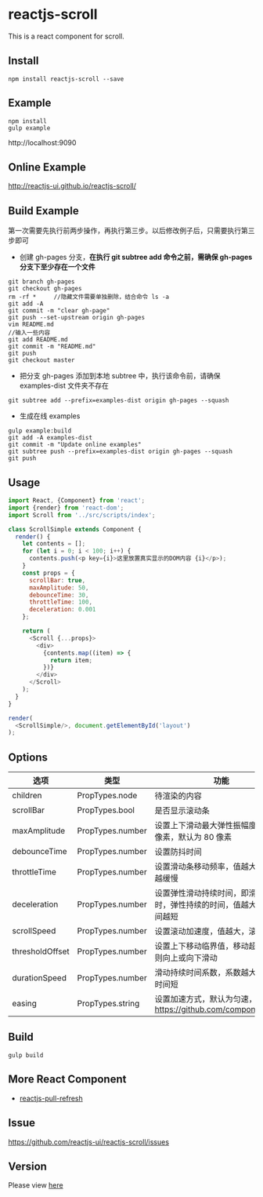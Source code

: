 # reactjs-scroll

This is a react component for scroll.

## Install

```
npm install reactjs-scroll --save
```

## Example

```
npm install
gulp example
```

http://localhost:9090


## Online Example

http://reactjs-ui.github.io/reactjs-scroll/

## Build Example
第一次需要先执行前两步操作，再执行第三步。以后修改例子后，只需要执行第三步即可

* 创建 gh-pages 分支，**在执行 git subtree add 命令之前，需确保 gh-pages 分支下至少存在一个文件**
```
git branch gh-pages
git checkout gh-pages
rm -rf *     //隐藏文件需要单独删除，结合命令 ls -a
git add -A
git commit -m "clear gh-page"
git push --set-upstream origin gh-pages
vim README.md
//输入一些内容
git add README.md
git commit -m "README.md"
git push
git checkout master
```

* 把分支 gh-pages 添加到本地 subtree 中，执行该命令前，请确保 examples-dist 文件夹不存在

```
git subtree add --prefix=examples-dist origin gh-pages --squash
```
  
* 生成在线 examples
```
gulp example:build
git add -A examples-dist
git commit -m "Update online examples"
git subtree push --prefix=examples-dist origin gh-pages --squash
git push
```

## Usage

```javascript
import React, {Component} from 'react';
import {render} from 'react-dom';
import Scroll from '../src/scripts/index';

class ScrollSimple extends Component {
  render() {
    let contents = [];
    for (let i = 0; i < 100; i++) {
      contents.push(<p key={i}>这里放置真实显示的DOM内容 {i}</p>);
    }
    const props = {
      scrollBar: true,
      maxAmplitude: 50,
      debounceTime: 30,
      throttleTime: 100,
      deceleration: 0.001
    };

    return (
      <Scroll {...props}>
        <div>
          {contents.map((item) => {
            return item;
          })}
        </div>
      </Scroll>
    );
  }
}

render(
  <ScrollSimple/>, document.getElementById('layout')
);

```

## Options

| 选项        | 类型   |  功能  |
| --------   | ----- | ---- |
| children | PropTypes.node| 待渲染的内容|
| scrollBar | PropTypes.bool| 是否显示滚动条|
| maxAmplitude | PropTypes.number| 设置上下滑动最大弹性振幅度，单位为像素，默认为 80 像素|
| debounceTime | PropTypes.number| 设置防抖时间|
| throttleTime | PropTypes.number| 设置滑动条移动频率，值越大，移动的越缓慢|
| deceleration | PropTypes.number| 设置弹性滑动持续时间，即滑动停止时，弹性持续的时间，值越大，持续时间越短|
| scrollSpeed   | PropTypes.number | 设置滚动加速度，值越大，滚动越快 |
| thresholdOffset | PropTypes.number | 设置上下移动临界值，移动超过该值，则向上或向下滑动 |
| durationSpeed | PropTypes.number | 滑动持续时间系数，系数越大，持续的时间短 |
| easing  | PropTypes.string | 设置加速方式，默认为匀速，详情查看 https://github.com/component/ease |

## Build

```
gulp build
```

## More React Component

* [reactjs-pull-refresh](https://www.npmjs.com/package/reactjs-pull-refresh) 

## Issue

https://github.com/reactjs-ui/reactjs-scroll/issues

## Version

Please view [here](./CHANGELOG.md)
